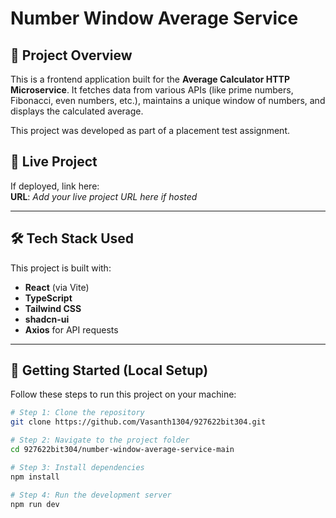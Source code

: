 # Number Window Average Service

## 📌 Project Overview

This is a frontend application built for the **Average Calculator HTTP Microservice**. It fetches data from various APIs (like prime numbers, Fibonacci, even numbers, etc.), maintains a unique window of numbers, and displays the calculated average.

This project was developed as part of a placement test assignment.

## 🔗 Live Project

If deployed, link here:  
**URL**: _Add your live project URL here if hosted_

---

## 🛠️ Tech Stack Used

This project is built with:

- **React** (via Vite)
- **TypeScript**
- **Tailwind CSS**
- **shadcn-ui**
- **Axios** for API requests

---

## 🚀 Getting Started (Local Setup)

Follow these steps to run this project on your machine:

```bash
# Step 1: Clone the repository
git clone https://github.com/Vasanth1304/927622bit304.git

# Step 2: Navigate to the project folder
cd 927622bit304/number-window-average-service-main

# Step 3: Install dependencies
npm install

# Step 4: Run the development server
npm run dev
